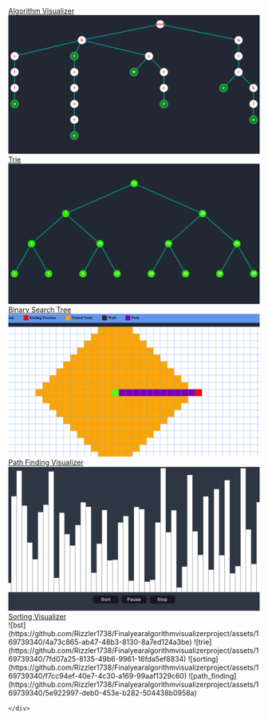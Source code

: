 <!DOCTYPE html>
<html>
  <head>
    <title>Algorithm Visualizer</title>
    <link rel="stylesheet" href="css/styles.css" />
  </head>
  <body>
    <div id="main">
      <div id="header">
        <a href="/index.html"><div id="title">Algorithm Visualizer</div></a>
      </div>
      <div id="container">
        <div class="algo-container">
          <a href="algos/trie/index.html" class="category_link">
            <div class="imageContainer">
              <img src="assets/trie.png" class="image" />
            </div>
            <div>Trie</div>
          </a>
        </div>
        <div class="algo-container">
          <a href="algos/bst/index.html" class="category_link">
            <div class="imageContainer">
              <img src="assets/bst.png" class="image" />
            </div>
            <div>Binary Search Tree</div>
          </a>
        </div>
        <div class="algo-container">
          <a href="algos/path_finding/index.html" class="category_link">
            <div class="imageContainer">
              <img src="assets/path_finding.png" class="image" />
            </div>
            <div>Path Finding Visualizer</div>
          </a>
        </div>
        <div class="algo-container">
          <a href="algos/sorting/index.html" class="category_link">
            <div class="imageContainer">
              <img src="assets/sorting.png" class="image" />
            </div>
            <div>Sorting Visualizer</div>
          </a>
        </div>
      </div>![bst](https://github.com/Rizzler1738/Finalyearalgorithmvisualizerproject/assets/169739340/4a73c865-ab47-48b3-8130-8a7ed124a3be)
![trie](https://github.com/Rizzler1738/Finalyearalgorithmvisualizerproject/assets/169739340/7fd07a25-8135-49b6-9961-16fda5ef8834)
![sorting](https://github.com/Rizzler1738/Finalyearalgorithmvisualizerproject/assets/169739340/f7cc94ef-40e7-4c30-a169-99aaf1329c60)
![path_finding](https://github.com/Rizzler1738/Finalyearalgorithmvisualizerproject/assets/169739340/5e922997-deb0-453e-b282-504438b0958a)

    </div>
  </body>
</html>
